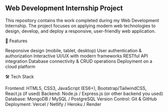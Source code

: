 ## Web Development Internship Project

This repository contains the work completed during my Web Development Internship. The project focuses on applying modern web technologies to design, develop, and deploy a responsive, user-friendly web application.

🚀 Features

Responsive design (mobile, tablet, desktop)
User authentication & authorization
Interactive UI/UX with modern frameworks
 RESTful API integration
Database connectivity & CRUD operations
Deployment on a cloud platform

🛠️ Tech Stack

Frontend: HTML5, CSS3, JavaScript (ES6+), Bootstrap/TailwindCSS, React.js (if used)
Backend: Node.js / Express.js (or other backend you used)
Database: MongoDB / MySQL / PostgreSQL
Version Control: Git & GitHub
Deployment: Vercel / Netlify / Heroku / Render
